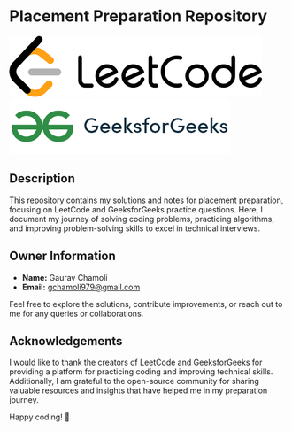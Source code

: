 # Placement Preparation Repository

![LeetCode Logo](./images/leetcode.png) ![GeeksforGeeks Logo](./images/gfg.png)

## Description
This repository contains my solutions and notes for placement preparation, focusing on LeetCode and GeeksforGeeks practice questions. Here, I document my journey of solving coding problems, practicing algorithms, and improving problem-solving skills to excel in technical interviews.

## Owner Information
- **Name:** Gaurav Chamoli
- **Email:** gchamoli979@gmail.com

Feel free to explore the solutions, contribute improvements, or reach out to me for any queries or collaborations.

## Acknowledgements
I would like to thank the creators of LeetCode and GeeksforGeeks for providing a platform for practicing coding and improving technical skills. Additionally, I am grateful to the open-source community for sharing valuable resources and insights that have helped me in my preparation journey.

Happy coding! 🚀
